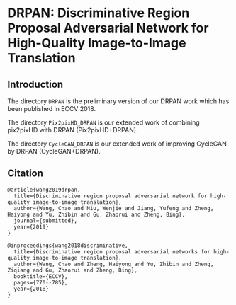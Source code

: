 # DRPAN: Discriminative Region Proposal Adversarial Network for High-Quality Image-to-Image Translation

## Introduction

The directory `DRPAN` is the preliminary version of our DRPAN work which has been published in ECCV 2018.

The directory `Pix2pixHD_DRPAN` is our extended work of combining pix2pixHD with DRPAN (Pix2pixHD+DRPAN).

The directory `CycleGAN_DRPAN` is our extended work of improving CycleGAN by DRPAN (CycleGAN+DRPAN).

## Citation
```
@article{wang2019drpan,
  title={Discriminative region proposal adversarial network for high-quality image-to-image translation},
  author={Wang, Chao and Niu, Wenjie and Jiang, Yufeng and Zheng, Haiyong and Yu, Zhibin and Gu, Zhaorui and Zheng, Bing},
  journal={submitted},
  year={2019}
}

@inproceedings{wang2018discriminative,
  title={Discriminative region proposal adversarial networks for high-quality image-to-image translation},
  author={Wang, Chao and Zheng, Haiyong and Yu, Zhibin and Zheng, Ziqiang and Gu, Zhaorui and Zheng, Bing},
  booktitle={ECCV},
  pages={770--785},
  year={2018}
}
```
